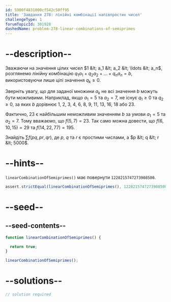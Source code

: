 ```yaml
---
id: 5900f4831000cf542c50ff95
title: 'Завдання 278: лінійні комбінації напівпростих чисел'
challengeType: 1
forumTopicId: 301928
dashedName: problem-278-linear-combinations-of-semiprimes
---
```


# --description--

Зважаючи на значення цілих чисел $1 &lt; a_1 &lt; a_2 &lt; \ldots &lt; a_n$, розглянемо лінійну комбінацію $q_1a_1 + q_2a_2 + \ldots + q_na_n = b$, використовуючи лише цілі значення $q_k ≥ 0$.

Зверніть увагу, що для заданої множини $a_k$ не всі значення $b$ можуть бути можливими. Наприклад, якщо $a_1 = 5$ та $a_2 = 7$, не існує $q_1 ≥ 0$ та $q_2 ≥ 0$, за яких $b$ дорівнює 1, 2, 3, 4, 6, 8, 9, 11, 13, 16, 18 або 23.

Фактично, 23 є найбільшим неможливим значенням $b$ за умови $a_1 = 5$ та $a_2 = 7$. Тому вважаємо, що $f(5, 7) = 23$. Так само можна довести, що $f(6, 10, 15)=29$ та $f(14, 22, 77) = 195$.

Знайдіть $\sum f(pq,pr,qr)$, де $p$, $q$ та $r$ є простими числами, а $p &lt; q &lt; r &lt; 5000$.

# --hints--

`linearCombinationOfSemiprimes()` має повернути `1228215747273908500`.

```js
assert.strictEqual(linearCombinationOfSemiprimes(), 1228215747273908500);
```

# --seed--

## --seed-contents--

```js
function linearCombinationOfSemiprimes() {

  return true;
}

linearCombinationOfSemiprimes();
```

# --solutions--

```js
// solution required
```
